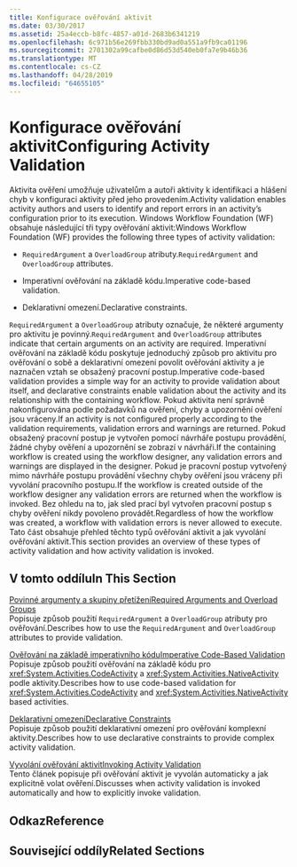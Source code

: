 ```yaml
---
title: Konfigurace ověřování aktivit
ms.date: 03/30/2017
ms.assetid: 25a4eccb-b8fc-4857-a01d-2683b6341219
ms.openlocfilehash: 6c971b56e269fbb330bd9ad0a551a9fb9ca01196
ms.sourcegitcommit: 2701302a99cafbe0d86d53d540eb0fa7e9b46b36
ms.translationtype: MT
ms.contentlocale: cs-CZ
ms.lasthandoff: 04/28/2019
ms.locfileid: "64655105"
---
```

# <a name="configuring-activity-validation"></a><span data-ttu-id="6c2a7-102">Konfigurace ověřování aktivit</span><span class="sxs-lookup"><span data-stu-id="6c2a7-102">Configuring Activity Validation</span></span>
<span data-ttu-id="6c2a7-103">Aktivita ověření umožňuje uživatelům a autoři aktivity k identifikaci a hlášení chyb v konfiguraci aktivity před jeho provedením.</span><span class="sxs-lookup"><span data-stu-id="6c2a7-103">Activity validation enables activity authors and users to identify and report errors in an activity’s configuration prior to its execution.</span></span> <span data-ttu-id="6c2a7-104">Windows Workflow Foundation (WF) obsahuje následující tři typy ověřování aktivit:</span><span class="sxs-lookup"><span data-stu-id="6c2a7-104">Windows Workflow Foundation (WF) provides the following three types of activity validation:</span></span>  
  
- <span data-ttu-id="6c2a7-105">`RequiredArgument` a `OverloadGroup` atributy.</span><span class="sxs-lookup"><span data-stu-id="6c2a7-105">`RequiredArgument` and `OverloadGroup` attributes.</span></span>  
  
- <span data-ttu-id="6c2a7-106">Imperativní ověřování na základě kódu.</span><span class="sxs-lookup"><span data-stu-id="6c2a7-106">Imperative code-based validation.</span></span>  
  
- <span data-ttu-id="6c2a7-107">Deklarativní omezení.</span><span class="sxs-lookup"><span data-stu-id="6c2a7-107">Declarative constraints.</span></span>  
  
 <span data-ttu-id="6c2a7-108">`RequiredArgument` a `OverloadGroup` atributy označuje, že některé argumenty pro aktivitu je povinný.</span><span class="sxs-lookup"><span data-stu-id="6c2a7-108">`RequiredArgument` and `OverloadGroup` attributes indicate that certain arguments on an activity are required.</span></span> <span data-ttu-id="6c2a7-109">Imperativní ověřování na základě kódu poskytuje jednoduchý způsob pro aktivitu pro ověřování o sobě a deklarativní omezení povolit ověřování aktivity a je naznačen vztah se obsažený pracovní postup.</span><span class="sxs-lookup"><span data-stu-id="6c2a7-109">Imperative code-based validation provides a simple way for an activity to provide validation about itself, and declarative constraints enable validation about the activity and its relationship with the containing workflow.</span></span> <span data-ttu-id="6c2a7-110">Pokud aktivita není správně nakonfigurována podle požadavků na ověření, chyby a upozornění ověření jsou vráceny.</span><span class="sxs-lookup"><span data-stu-id="6c2a7-110">If an activity is not configured properly according to the validation requirements, validation errors and warnings are returned.</span></span> <span data-ttu-id="6c2a7-111">Pokud obsažený pracovní postup je vytvořen pomocí návrháře postupu provádění, žádné chyby ověření a upozornění se zobrazí v návrháři.</span><span class="sxs-lookup"><span data-stu-id="6c2a7-111">If the containing workflow is created using the workflow designer, any validation errors and warnings are displayed in the designer.</span></span> <span data-ttu-id="6c2a7-112">Pokud je pracovní postup vytvořený mimo návrháře postupu provádění všechny chyby ověření jsou vráceny při vyvolání pracovního postupu.</span><span class="sxs-lookup"><span data-stu-id="6c2a7-112">If the workflow is created outside of the workflow designer any validation errors are returned when the workflow is invoked.</span></span> <span data-ttu-id="6c2a7-113">Bez ohledu na to, jak sled prací byl vytvořen pracovní postup s chyby ověření nikdy povoleno provádět.</span><span class="sxs-lookup"><span data-stu-id="6c2a7-113">Regardless of how the workflow was created, a workflow with validation errors is never allowed to execute.</span></span> <span data-ttu-id="6c2a7-114">Tato část obsahuje přehled těchto typů ověřování aktivit a jak vyvolání ověřování aktivit.</span><span class="sxs-lookup"><span data-stu-id="6c2a7-114">This section provides an overview of these types of activity validation and how activity validation is invoked.</span></span>  
  
## <a name="in-this-section"></a><span data-ttu-id="6c2a7-115">V tomto oddílu</span><span class="sxs-lookup"><span data-stu-id="6c2a7-115">In This Section</span></span>  
 [<span data-ttu-id="6c2a7-116">Povinné argumenty a skupiny přetížení</span><span class="sxs-lookup"><span data-stu-id="6c2a7-116">Required Arguments and Overload Groups</span></span>](required-arguments-and-overload-groups.md)  
 <span data-ttu-id="6c2a7-117">Popisuje způsob použití `RequiredArgument` a `OverloadGroup` atributy pro ověřování.</span><span class="sxs-lookup"><span data-stu-id="6c2a7-117">Describes how to use the `RequiredArgument` and `OverloadGroup` attributes to provide validation.</span></span>  
  
 [<span data-ttu-id="6c2a7-118">Ověřování na základě imperativního kódu</span><span class="sxs-lookup"><span data-stu-id="6c2a7-118">Imperative Code-Based Validation</span></span>](imperative-code-based-validation.md)  
 <span data-ttu-id="6c2a7-119">Popisuje způsob použití ověřování na základě kódu pro <xref:System.Activities.CodeActivity> a <xref:System.Activities.NativeActivity> podle aktivity.</span><span class="sxs-lookup"><span data-stu-id="6c2a7-119">Describes how to use code-based validation for <xref:System.Activities.CodeActivity> and <xref:System.Activities.NativeActivity> based activities.</span></span>  
  
 [<span data-ttu-id="6c2a7-120">Deklarativní omezení</span><span class="sxs-lookup"><span data-stu-id="6c2a7-120">Declarative Constraints</span></span>](declarative-constraints.md)  
 <span data-ttu-id="6c2a7-121">Popisuje způsob použití deklarativní omezení pro ověřování komplexní aktivity.</span><span class="sxs-lookup"><span data-stu-id="6c2a7-121">Describes how to use declarative constraints to provide complex activity validation.</span></span>  
  
 [<span data-ttu-id="6c2a7-122">Vyvolání ověřování aktivit</span><span class="sxs-lookup"><span data-stu-id="6c2a7-122">Invoking Activity Validation</span></span>](invoking-activity-validation.md)  
 <span data-ttu-id="6c2a7-123">Tento článek popisuje při ověřování aktivit je vyvolán automaticky a jak explicitně volat ověření.</span><span class="sxs-lookup"><span data-stu-id="6c2a7-123">Discusses when activity validation is invoked automatically and how to explicitly invoke validation.</span></span>  
  
## <a name="reference"></a><span data-ttu-id="6c2a7-124">Odkaz</span><span class="sxs-lookup"><span data-stu-id="6c2a7-124">Reference</span></span>  
  
## <a name="related-sections"></a><span data-ttu-id="6c2a7-125">Související oddíly</span><span class="sxs-lookup"><span data-stu-id="6c2a7-125">Related Sections</span></span>
